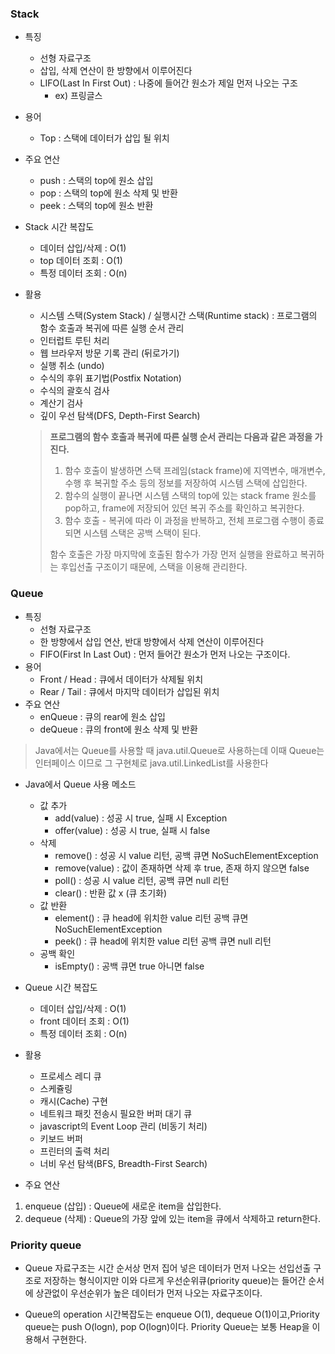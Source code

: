 ### Stack

- 특징
    - 선형 자료구조
    - 삽입, 삭제 연산이 한 방향에서 이루어진다
    - LIFO(Last In First Out) : 나중에 들어간 원소가 제일 먼저 나오는 구조
        - ex) 프링글스
- 용어
    - Top : 스택에 데이터가 삽입 될 위치
- 주요 연산
    - push : 스택의 top에 원소 삽입
    - pop : 스택의 top에 원소 삭제 및 반환
    - peek : 스택의 top에 원소 반환
- Stack 시간 복잡도
    - 데이터 삽입/삭제 : O(1)
    - top 데이터 조회 : O(1)
    - 특정 데이터 조회 : O(n)
- 활용
    - 시스템 스택(System Stack) / 실행시간 스택(Runtime stack) : 프로그램의 함수 호출과 복귀에 따른 실행 순서 관리
    - 인터럽트 루틴 처리
    - 웹 브라우저 방문 기록 관리 (뒤로가기)
    - 실행 취소 (undo)
    - 수식의 후위 표기법(Postfix Notation)
    - 수식의 괄호식 검사
    - 계산기 검사
    - 깊이 우선 탐색(DFS, Depth-First Search)
    
    > **프로그램의 함수 호출과 복귀에 따른 실행 순서 관리는 다음과 같은 과정을 가진다.**
    > 
    > 1. 함수 호출이 발생하면 스택 프레임(stack frame)에 지역변수, 매개변수, 수행 후 복귀할 주소 등의 정보를 저장하여 시스템 스택에 삽입한다.
    > 2. 함수의 실행이 끝나면 시스템 스택의 top에 있는 stack frame 원소를 pop하고, frame에 저장되어 있던 복귀 주소를 확인하고 복귀한다.
    > 3. 함수 호출 - 복귀에 따라 이 과정을 반복하고, 전체 프로그램 수행이 종료되면 시스템 스택은 공백 스택이 된다.
    > 
    > 함수 호출은 가장 마지막에 호출된 함수가 가장 먼저 실행을 완료하고 복귀하는 후입선출 구조이기 때문에, 스택을 이용해 관리한다.
    > 

### Queue

- 특징
    - 선형 자료구조
    - 한 방향에서 삽입 연산, 반대 방향에서 삭제 연산이 이루어진다
    - FIFO(First In Last Out) : 먼저 들어간 원소가 먼저 나오는 구조이다.
- 용어
    - Front / Head : 큐에서 데이터가 삭제될 위치
    - Rear / Tail : 큐에서 마지막 데이터가 삽입된 위치
- 주요 연산
    - enQueue : 큐의 rear에 원소 삽입
    - deQueue : 큐의 front에 원소 삭제 및 반환

> Java에서는 Queue를 사용할 때 java.util.Queue로 사용하는데 이때 Queue는 인터페이스 이므로 그 구현체로 java.util.LinkedList를 사용한다
> 
- Java에서 Queue 사용 메소드
    - 값 추가
        - add(value) : 성공 시 true, 실패 시 Exception
        - offer(value) : 성공 시 true, 실패 시 false
    - 삭제
        - remove() : 성공 시 value 리턴, 공백 큐면 NoSuchElementException
        - remove(value) : 값이 존재하면 삭제 후 true, 존재 하지 않으면 false
        - poll() : 성공 시 value 리턴, 공백 큐면 null 리턴
        - clear() : 반환 값 x (큐 초기화)
    - 값 반환
        - element() : 큐 head에 위치한 value 리턴 공백 큐면 NoSuchElementException
        - peek() : 큐 head에 위치한 value 리턴 공백 큐면 null 리턴
    - 공백 확인
        - isEmpty() : 공백 큐면 true 아니면 false
- Queue 시간 복잡도
    - 데이터 삽입/삭제 : O(1)
    - front 데이터 조회 : O(1)
    - 특정 데이터 조회 : O(n)
- 활용
    - 프로세스 레디 큐
    - 스케쥴링
    - 캐시(Cache) 구현
    - 네트워크 패킷 전송시 필요한 버퍼 대기 큐
    - javascript의 Event Loop 관리 (비동기 처리)
    - 키보드 버퍼
    - 프린터의 출력 처리
    - 너비 우선 탐색(BFS, Breadth-First Search)

- 주요 연산
1. enqueue (삽입) : Queue에 새로운 item을 삽입한다.
2. dequeue (삭제) : Queue의 가장 앞에 있는 item을 큐에서 삭제하고 return한다.

### Priority queue
- Queue 자료구조는 시간 순서상 먼저 집어 넣은 데이터가 먼저 나오는 선입선출 구조로 저장하는 형식이지만 이와 다르게 우선순위큐(priority queue)는 들어간 순서에 상관없이 우선순위가 높은 데이터가 먼저 나오는 자료구조이다.

- Queue의 operation 시간복잡도는 enqueue O(1), dequeue O(1)이고,Priority queue는 push O(logn), pop O(logn)이다. Priority Queue는 보통 Heap을 이용해서 구현한다.


